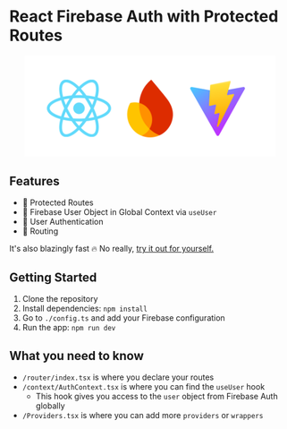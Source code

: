 # React Firebase Auth with Protected Routes

<p align="center">
<img src="remove_me.png" width="450">
</p>

## Features

- 🚀 Protected Routes
- 🚀 Firebase User Object in Global Context via `useUser`
- 🚀 User Authentication
- 🚀 Routing

It's also blazingly fast 🔥 No really, [try it out for yourself.](https://react-firebase-auth-templ-mmvergaras-projects.vercel.app/)

## Getting Started

1. Clone the repository
2. Install dependencies: `npm install`
3. Go to `./config.ts` and add your Firebase configuration
4. Run the app: `npm run dev`

## What you need to know

- `/router/index.tsx` is where you declare your routes
- `/context/AuthContext.tsx` is where you can find the `useUser` hook
  - This hook gives you access to the `user` object from Firebase Auth globally
- `/Providers.tsx` is where you can add more `providers` or `wrappers`
